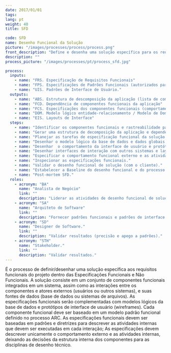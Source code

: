 ```yaml
---
date: 2017/01/01
tags:
lang: pt
weight: 40
title: SFD

code: SFD
name: Desenho Funcional da Solução
picture: "/images/processes/process/process.png"
front_description: "Define e desenha uma solução específica para os requisitos funcionais e não funcionais aprovados do projeto."
description: ""
process_picture: "/images/processes/pt/process_sfd.jpg"

process:
  inputs:
    - name: "FRS. Especificação de Requisitos Funcionais"
    - name: "FPS. Especificações de Padrões Funcionais (autorizados para seu uso)"
    - name: "UIS. Padrões de Interface de Usuário."
  outputs:
    - name: "ABS. Estrutura de descomposição da aplicação (lista de componentes funcionais agrupados em módulos)"
    - name: "FCD. Dependência de componentes funcionais da aplicação"
    - name: "FCS. Especificações dos componentes funcionais (comportamento externo e atividades internas)"
    - name: "DOM. Modelo lógico entidade-relacionamento / Modelo de Domínio (atualizado)"
    - name: "EIS. Layouts de Interface"
  steps:
    - name: "Identificar os componentes funcionais e rastreabilidade para o UC e regras de negócio."
    - name: "Gerar uma estrutura de decomposição da aplicação e dependências entre componentes funcionais."
    - name: "Planejar as tarefas de especificação funcional da solução."
    - name: "Desenhar o modelo lógico da base de dados e dados globais da aplicação (constantes, variáveis, enumerações e contadores)."
    - name: "Desenhar  o comportamento da interface de usuário e protótipo para os componentes online."
    - name: "Desenhar interfaces de interação com outros sistemas e layouts para os componentes off-line."
    - name: "Especificar o comportamento funcional externo e as atividades internas."
    - name: "Inspecionar as especificações funcionais."
    - name: "Validar o desenho funcional de solução (com o cliente)."
    - name: "Estabelecer a Baseline do desenho funcional e do processo de administração de mudanças."
    - name: "Post-mortem SFD."
  roles:
    - acronym: "BA"
      name: "Analista de Negócio"
      link: ""
      description: "Liderar as atividades de desenho funcional de solução e produzir resultados."
    - acronym: "SA"
      name: "Arquiteto de Software"
      link: ""
      description: "Fornecer padrões funcionais e padrões de interface de usuário."
    - acronym: "SD"
      name: "Designer de Software."
      link: ""
      description: "Validar resultados (precisão e apego a padrões)."
    - acronym: "STH"
      name: "Stakeholder."
      link: ""
      description: "Validar resultados."
---
```

É o processo de definir/desenhar uma solução específica aos requisitos funcionais do projeto dentro das Especificações Funcionais e Não Funcionais.
A solução consiste em um conjunto de componentes funcionais integrados em um sistema, assim como as interações entre os componentes e atores externos (usuários ou outros sistemas), e suas fontes de dados (base de dados ou sistemas de arquivos). As especificações funcionais serão complementadas com modelos lógicos da base de dados e protótipos de interface de usuário (wireframes).
Cada componente funcional deve ser baseado em um modelo padrão funcional definido no processo ARC.
As especificações funcionais devem ser baseadas em padrões e diretrizes para descrever as atividades internas que devem ser executadas em cada interação; As especificações devem descrever unicamente o comportamento externo e as atividades internas, deixando as decisões da estrutura interna dos componentes para as disciplinas de desenho técnico.
